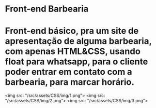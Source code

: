 # Front-end Barbearia
<h1> Front-end básico, pra um site de apresentação de alguma barbearia, com apenas HTML&CSS, usando float para whatsapp, para o cliente poder entrar em contato com a barbearia, para marcar horário.</h1>

<img src: "/src/assets/CSS/img/1.png">
<img src: "/src/assets/CSS/img/2.png">
<img src: "/src/assets/CSS/img/3.png">

